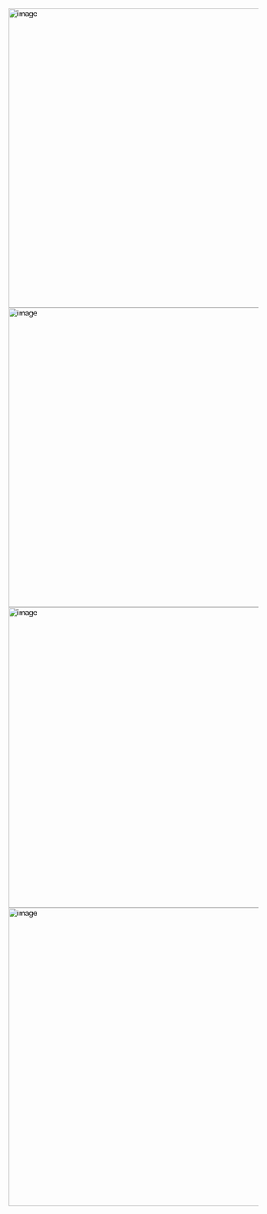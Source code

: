 <img width="602" alt="image" src="https://github.com/user-attachments/assets/769d1e4a-1bb7-44e1-82d5-cda67bc29a81" />
<img width="601" alt="image" src="https://github.com/user-attachments/assets/0ccf324b-bdb7-4847-b1c1-5caecae13adf" />
<img width="604" alt="image" src="https://github.com/user-attachments/assets/08d7ca5e-50ea-4a31-9a38-0d53f1128427" />
<img width="599" alt="image" src="https://github.com/user-attachments/assets/6636e16b-748c-4412-8f8e-8353f2cf60f1" />
